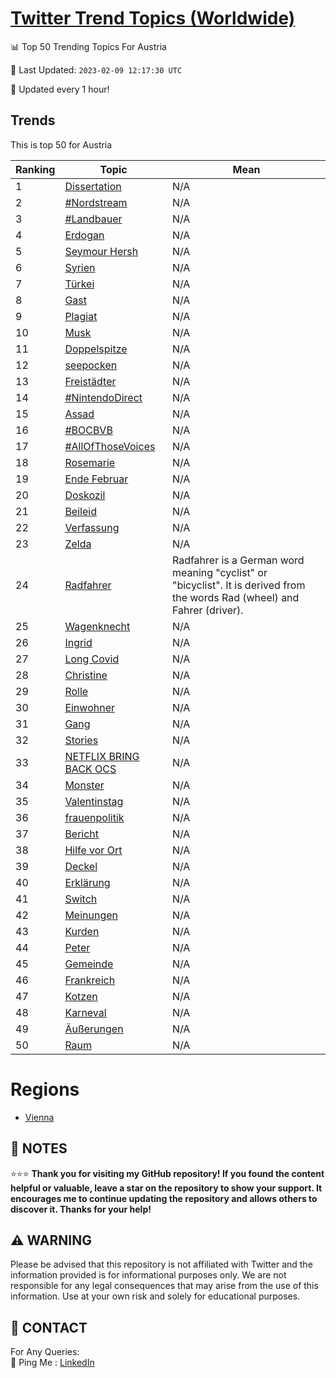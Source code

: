[Twitter Trend Topics (Worldwide)](https://github.com/ErcinDedeoglu/Twitter-Trend-Topics)
==========


📊 Top 50 Trending Topics For Austria

📆 Last Updated: `2023-02-09 12:17:30 UTC`

🔧 Updated every 1 hour!


## Trends

This is top 50 for Austria

| Ranking | Topic | Mean |
| ------- | ------------ | ------------ |
| 1 | [Dissertation](http://twitter.com/search?q=Dissertation) | N/A |
| 2 | [#Nordstream](http://twitter.com/search?q=%23Nordstream) | N/A |
| 3 | [#Landbauer](http://twitter.com/search?q=%23Landbauer) | N/A |
| 4 | [Erdogan](http://twitter.com/search?q=Erdogan) | N/A |
| 5 | [Seymour Hersh](http://twitter.com/search?q=Seymour+Hersh) | N/A |
| 6 | [Syrien](http://twitter.com/search?q=Syrien) | N/A |
| 7 | [Türkei](http://twitter.com/search?q=T%c3%bcrkei) | N/A |
| 8 | [Gast](http://twitter.com/search?q=Gast) | N/A |
| 9 | [Plagiat](http://twitter.com/search?q=Plagiat) | N/A |
| 10 | [Musk](http://twitter.com/search?q=Musk) | N/A |
| 11 | [Doppelspitze](http://twitter.com/search?q=Doppelspitze) | N/A |
| 12 | [seepocken](http://twitter.com/search?q=seepocken) | N/A |
| 13 | [Freistädter](http://twitter.com/search?q=Freist%c3%a4dter) | N/A |
| 14 | [#NintendoDirect](http://twitter.com/search?q=%23NintendoDirect) | N/A |
| 15 | [Assad](http://twitter.com/search?q=Assad) | N/A |
| 16 | [#BOCBVB](http://twitter.com/search?q=%23BOCBVB) | N/A |
| 17 | [#AllOfThoseVoices](http://twitter.com/search?q=%23AllOfThoseVoices) | N/A |
| 18 | [Rosemarie](http://twitter.com/search?q=Rosemarie) | N/A |
| 19 | [Ende Februar](http://twitter.com/search?q=Ende+Februar) | N/A |
| 20 | [Doskozil](http://twitter.com/search?q=Doskozil) | N/A |
| 21 | [Beileid](http://twitter.com/search?q=Beileid) | N/A |
| 22 | [Verfassung](http://twitter.com/search?q=Verfassung) | N/A |
| 23 | [Zelda](http://twitter.com/search?q=Zelda) | N/A |
| 24 | [Radfahrer](http://twitter.com/search?q=Radfahrer) | Radfahrer is a German word meaning "cyclist" or "bicyclist". It is derived from the words Rad (wheel) and Fahrer (driver). |
| 25 | [Wagenknecht](http://twitter.com/search?q=Wagenknecht) | N/A |
| 26 | [Ingrid](http://twitter.com/search?q=Ingrid) | N/A |
| 27 | [Long Covid](http://twitter.com/search?q=Long+Covid) | N/A |
| 28 | [Christine](http://twitter.com/search?q=Christine) | N/A |
| 29 | [Rolle](http://twitter.com/search?q=Rolle) | N/A |
| 30 | [Einwohner](http://twitter.com/search?q=Einwohner) | N/A |
| 31 | [Gang](http://twitter.com/search?q=Gang) | N/A |
| 32 | [Stories](http://twitter.com/search?q=Stories) | N/A |
| 33 | [NETFLIX BRING BACK OCS](http://twitter.com/search?q=NETFLIX+BRING+BACK+OCS) | N/A |
| 34 | [Monster](http://twitter.com/search?q=Monster) | N/A |
| 35 | [Valentinstag](http://twitter.com/search?q=Valentinstag) | N/A |
| 36 | [frauenpolitik](http://twitter.com/search?q=frauenpolitik) | N/A |
| 37 | [Bericht](http://twitter.com/search?q=Bericht) | N/A |
| 38 | [Hilfe vor Ort](http://twitter.com/search?q=Hilfe+vor+Ort) | N/A |
| 39 | [Deckel](http://twitter.com/search?q=Deckel) | N/A |
| 40 | [Erklärung](http://twitter.com/search?q=Erkl%c3%a4rung) | N/A |
| 41 | [Switch](http://twitter.com/search?q=Switch) | N/A |
| 42 | [Meinungen](http://twitter.com/search?q=Meinungen) | N/A |
| 43 | [Kurden](http://twitter.com/search?q=Kurden) | N/A |
| 44 | [Peter](http://twitter.com/search?q=Peter) | N/A |
| 45 | [Gemeinde](http://twitter.com/search?q=Gemeinde) | N/A |
| 46 | [Frankreich](http://twitter.com/search?q=Frankreich) | N/A |
| 47 | [Kotzen](http://twitter.com/search?q=Kotzen) | N/A |
| 48 | [Karneval](http://twitter.com/search?q=Karneval) | N/A |
| 49 | [Äußerungen](http://twitter.com/search?q=%c3%84u%c3%9ferungen) | N/A |
| 50 | [Raum](http://twitter.com/search?q=Raum) | N/A |



# Regions

* [Vienna](</Austria/Vienna.md>)



## 📝 NOTES

⭐⭐⭐ **Thank you for visiting my GitHub repository! If you found the content helpful or valuable, leave a star on the repository to show your support. It encourages me to continue updating the repository and allows others to discover it. Thanks for your help!**


## ⚠️ WARNING

Please be advised that this repository is not affiliated with Twitter and the information provided is for informational purposes only. We are not responsible for any legal consequences that may arise from the use of this information. Use at your own risk and solely for educational purposes.


## 📨 CONTACT

 For Any Queries:  
            🏓 Ping Me : [LinkedIn](https://www.linkedin.com/in/ercindedeoglu/)
